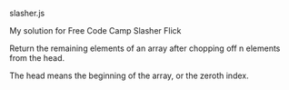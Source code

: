 slasher.js

My solution for Free Code Camp Slasher Flick

Return the remaining elements of an array after chopping off n elements from the head.

The head means the beginning of the array, or the zeroth index.

